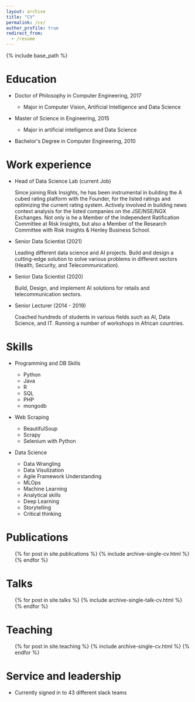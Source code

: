 ```yaml
---
layout: archive
title: "CV"
permalink: /cv/
author_profile: true
redirect_from:
  - /resume
---
```


{% include base_path %}

Education
======
* Doctor of Philosophy in Computer Engineering, 2017
  - Major in Computer Vision, Artificial Intelligence and Data Science

* Master of Science in Engineering, 2015
  - Major in artificial intelligence and Data Science

* Bachelor's Degree in Computer Engineering, 2010

Work experience
======
* Head of Data Science Lab (current Job)

  Since joining Risk Insights, he has been instrumental in building the A cubed rating platform with the Founder, for the listed ratings and optimizing the current     rating system. Actively involved in building news context analysis for the listed companies on the JSE/NSE/NGX Exchanges. Not only is he a Member of the Independent   Ratification Committee at Risk Insights, but also a Member of the Research Committee
  with Risk Insights & Henley Business School.

* Senior Data Scientist (2021)

  Leading different data science and AI projects. Build and design a cutting-edge solution to solve various problems in different sectors (Health, Security, and         Telecommunication).

* Senior Data Scientist (2020)

  Build, Design, and implement AI solutions for retails and telecommunication sectors.

* Senior Lecturer (2014 - 2019)

  Coached hundreds of students in various fields such as AI, Data Science, and IT. Running a number of workshops in African countries.
  
Skills
======
* Programming and DB Skills
  * Python
  * Java
  * R
  * SQL
  * PHP
  * mongodb

* Web Scraping
  * BeautifulSoup
  * Scrapy
  * Selenium with Python

* Data Science
  * Data Wrangling
  * Data Visulization
  * Agile Framework Understanding 
  * MLOps
  * Machine Learning
  * Analytical skills
  * Deep Learning
  * Storytelling
  * Critical thinking

Publications
======
  <ul>{% for post in site.publications %}
    {% include archive-single-cv.html %}
  {% endfor %}</ul>
  
Talks
======
  <ul>{% for post in site.talks %}
    {% include archive-single-talk-cv.html %}
  {% endfor %}</ul>
  
Teaching
======
  <ul>{% for post in site.teaching %}
    {% include archive-single-cv.html %}
  {% endfor %}</ul>
  
Service and leadership
======
* Currently signed in to 43 different slack teams
